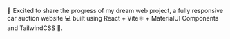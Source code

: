 🚀 Excited to share the progress of my dream web project, a fully responsive car auction website 💻 built using React + Vite⚛️ + MaterialUI Components and TailwindCSS 🌟.
